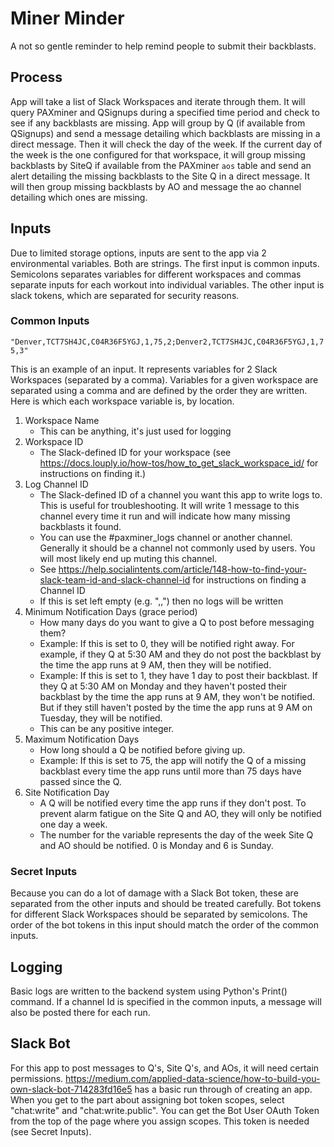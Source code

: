 # Miner Minder
A not so gentle reminder to help remind people to submit their backblasts.

## Process
App will take a list of Slack Workspaces and iterate through them. It will query PAXminer and QSignups during a specified time period and check to see if any backblasts are missing. App will group by Q (if available from QSignups) and send a message detailing which backblasts are missing in a direct message. Then it will check the day of the week. If the current day of the week is the one configured for that workspace, it will group missing backblasts by SiteQ if available from the PAXminer `aos` table and send an alert detailing the missing backblasts to the Site Q in a direct message. It will then group missing backblasts by AO and message the ao channel detailing which ones are missing.

## Inputs
Due to limited storage options, inputs are sent to the app via 2 environmental variables. Both are strings. The first input is common inputs. Semicolons separates variables for different workspaces and commas separate inputs for each workout into individual variables. The other input is slack tokens, which are separated for security reasons.

### Common Inputs
`"Denver,TCT7SH4JC,C04R36F5YGJ,1,75,2;Denver2,TCT7SH4JC,C04R36F5YGJ,1,75,3"`

This is an example of an input. It represents variables for 2 Slack Workspaces (separated by a comma). Variables for a given workspace are separated using a comma and are defined by the order they are written. Here is which each workspace variable is, by location.
1. Workspace Name
    - This can be anything, it's just used for logging
1. Workspace ID
    - The Slack-defined ID for your workspace (see https://docs.louply.io/how-tos/how_to_get_slack_workspace_id/ for instructions on finding it.)
1. Log Channel ID
    - The Slack-defined ID of a channel you want this app to write logs to. This is useful for troubleshooting. It will write 1 message to this channel every time it run and will indicate how many missing backblasts it found.
    - You can use the #paxminer_logs channel or another channel. Generally it should be a channel not commonly used by users. You will most likely end up muting this channel.
    - See https://help.socialintents.com/article/148-how-to-find-your-slack-team-id-and-slack-channel-id for instructions on finding a Channel ID
    - If this is set left empty (e.g. ",,") then no logs will be written
1. Minimum Notification Days (grace period)
    - How many days do you want to give a Q to post before messaging them?
    - Example: If this is set to 0, they will be notified right away. For example, if they Q at 5:30 AM and they do not post the backblast by the time the app runs at 9 AM, then they will be notified.
    - Example: If this is set to 1, they have 1 day to post their backblast. If they Q at 5:30 AM on Monday and they haven't posted their backblast by the time the app runs at 9 AM, they won't be notified. But if they still haven't posted by the time the app runs at 9 AM on Tuesday, they will be notified.
    - This can be any positive integer.
1. Maximum Notification Days
    - How long should a Q be notified before giving up.
    - Example: If this is set to 75, the app will notify the Q of a missing backblast every time the app runs until more than 75 days have passed since the Q.
1. Site Notification Day
    - A Q will be notified every time the app runs if they don't post. To prevent alarm fatigue on the Site Q and AO, they will only be notified one day a week.
    - The number for the variable represents the day of the week Site Q and AO should be notified. 0 is Monday and 6 is Sunday.

### Secret Inputs
Because you can do a lot of damage with a Slack Bot token, these are separated from the other inputs and should be treated carefully. Bot tokens for different Slack Workspaces should be separated by semicolons. The order of the bot tokens in this input should match the order of the common inputs.

## Logging
Basic logs are written to the backend system using Python's Print() command. If a channel Id is specified in the common inputs, a message will also be posted there for each run.

## Slack Bot
For this app to post messages to Q's, Site Q's, and AOs, it will need certain permissions. https://medium.com/applied-data-science/how-to-build-you-own-slack-bot-714283fd16e5 has a basic run through of creating an app. When you get to the part about assigning bot token scopes, select "chat:write" and "chat:write.public". You can get the Bot User OAuth Token from the top of the page where you assign scopes. This token is needed (see Secret Inputs).